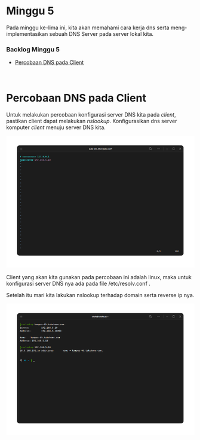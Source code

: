 # Minggu 5
Pada minggu ke-lima ini, kita akan memahami cara kerja dns serta meng-implementasikan sebuah DNS Server pada server lokal kita.

### Backlog Minggu 5

- [Percobaan DNS pada Client](#percobaan-dns-pada-client)

<br>

# Percobaan DNS pada Client

Untuk melakukan percobaan konfigurasi server DNS kita pada _client_, pastikan client dapat melakukan _nslookup_. Konfigurasikan dns server komputer _client_ menuju server DNS kita.

![resolv.conf](asset/resolvconf.png)

Client yang akan kita gunakan pada percobaan ini adalah linux, maka untuk konfigurasi server DNS nya ada pada file /etc/resolv.conf .

Setelah itu mari kita lakukan nslookup terhadap domain serta reverse ip nya.

![percobaan nsloookup](asset/nslookup.png)

[def]: #daftar-isi